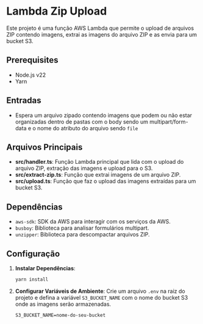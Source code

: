 # Lambda Zip Upload

Este projeto é uma função AWS Lambda que permite o upload de arquivos ZIP contendo imagens, extrai as imagens do arquivo ZIP e as envia para um bucket S3.

## Prerequisites

- Node.js v22
- Yarn

## Entradas

- Espera um arquivo zipado contendo imagens que podem ou não estar organizadas dentro de pastas com o body sendo um multipart/form-data e o nome do atributo do arquivo sendo `file`

## Arquivos Principais

- **src/handler.ts**: Função Lambda principal que lida com o upload do arquivo ZIP, extração das imagens e upload para o S3.
- **src/extract-zip.ts**: Função que extrai imagens de um arquivo ZIP.
- **src/upload.ts**: Função que faz o upload das imagens extraídas para um bucket S3.

## Dependências

- `aws-sdk`: SDK da AWS para interagir com os serviços da AWS.
- `busboy`: Biblioteca para analisar formulários multipart.
- `unzipper`: Biblioteca para descompactar arquivos ZIP.

## Configuração

1. **Instalar Dependências**:

   ```sh
   yarn install
   ```

2. **Configurar Variáveis de Ambiente**:
   Crie um arquivo `.env` na raiz do projeto e defina a variável `S3_BUCKET_NAME` com o nome do bucket S3 onde as imagens serão armazenadas.

   ```
   S3_BUCKET_NAME=nome-do-seu-bucket